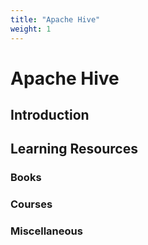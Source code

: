 ```yaml
---
title: "Apache Hive"
weight: 1
---
```


# Apache Hive

## Introduction

## Learning Resources
### Books
### Courses
### Miscellaneous
